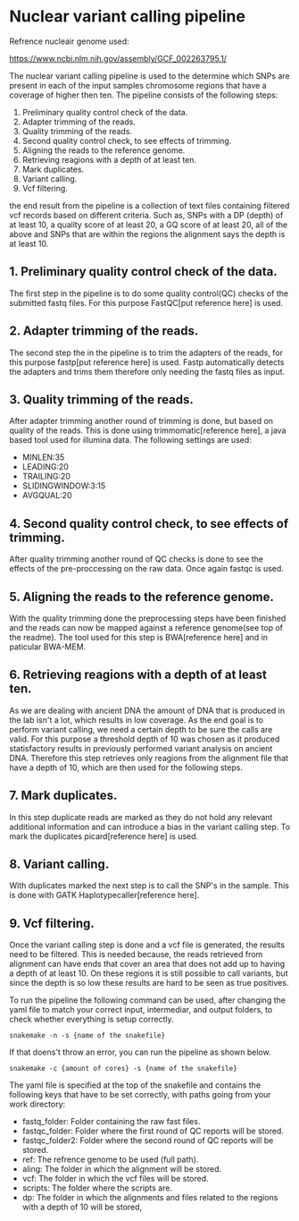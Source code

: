 # Nuclear variant calling pipeline

Refrence nucleair genome used:

https://www.ncbi.nlm.nih.gov/assembly/GCF_002263795.1/

The nuclear variant calling pipeline is used to the determine which SNPs are present in each of the input samples chromosome regions that have a coverage of higher then ten. The pipeline consists of the following steps:

1. Preliminary quality control check of the data.
2. Adapter trimming of the reads.
3. Quality trimming of the reads.
4. Second quality control check, to see effects of trimming.
5. Aligning the reads to the reference genome.
6. Retrieving reagions with a depth of at least ten.
7. Mark duplicates.
8. Variant calling.
9. Vcf filtering.

the end result from the pipeline is a collection of text files containing filtered vcf records based on different criteria. Such as, SNPs with a DP (depth) of at least 10, a quality score of at least 20, a GQ score of at least 20, all of the above and SNPs that are within the regions the alignment says the depth is at least 10.

## 1. Preliminary quality control check of the data.

The first step in the pipeline is to do some quality control(QC) checks of the submitted fastq files. For this purpose FastQC[put reference here] is used. 

## 2. Adapter trimming of the reads.

The second step the in the pipeline is to trim the adapters of the reads, for this purpose fastp[put reference here] is used. Fastp automatically detects the adapters and trims them therefore only needing the fastq files as input.

## 3. Quality trimming of the reads.

After adapter trimming another round of trimming is done, but based on quality of the reads. This is done using trimmomatic[reference here], a java based tool used for illumina data. The following settings are used:

- MINLEN:35
- LEADING:20
- TRAILING:20 
- SLIDINGWINDOW:3:15 
- AVGQUAL:20

## 4. Second quality control check, to see effects of trimming.

After quality trimming another round of QC checks is done to see the effects of the pre-proccessing on the raw data. Once again fastqc is used.

## 5. Aligning the reads to the reference genome.

With the quality trimming done the preprocessing steps have been finished and the reads can now be mapped against a reference genome(see top of the readme). The tool used for this step is BWA[reference here] and in paticular BWA-MEM.  

## 6. Retrieving reagions with a depth of at least ten.

As we are dealing with ancient DNA the amount of DNA that is produced in the lab isn't a lot, which results in low coverage. As the end goal is to perform variant calling, we need a certain depth to be sure the calls are valid. For this purpose a threshold depth of 10 was chosen as it produced statisfactory results in previously performed variant analysis on ancient DNA. Therefore this step retrieves only reagions from the alignment file that have a depth of 10, which are then used for the following steps.

## 7. Mark duplicates.

In this step duplicate reads are marked as they do not hold any relevant additional information and can introduce a bias in the variant calling step. To mark the duplicates picard[reference here] is used. 

## 8. Variant calling.

With duplicates marked the next step is to call the SNP's in the sample. This is done with GATK Haplotypecaller[reference here]. 

## 9. Vcf filtering.

Once the variant calling step is done and a vcf file is generated, the results need to be filtered. This is needed because, the reads retrieved from alignment can have ends that cover an area that does not add up to having a depth of at least 10. On these regions it is still possible to call variants, but since the depth is so low these results are hard to be seen as true positives.

To run the pipeline the following command can be used, after changing the yaml file to match your correct input, intermediar, and output folders, to check whether everything is setup correctly.

	snakemake -n -s {name of the snakefile}


If that doens't throw an error, you can run the pipeline as shown below.

	snakemake -c {amount of cores} -s {name of the snakefile}

The yaml file is specified at the top of the snakefile and contains the following keys that have to be set correctly, with paths going from your work directory:

- fastq_folder: Folder containing the raw fast files.
- fastqc_folder: Folder where the first round of QC reports will be stored.
- fastqc_folder2: Folder where the second round of QC reports will be stored.
- ref: The refrence genome to be used (full path).
- aling: The folder in which the alignment will be stored.
- vcf: The folder in which the vcf files will be stored.
- scripts: The folder where the scripts are.
- dp: The folder in which the alignments and files related to the regions with a depth of 10 will be stored,